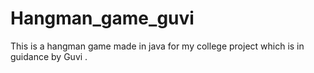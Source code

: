 # Hangman_game_guvi
This is a hangman game made in java for my college project which is in guidance by Guvi .
